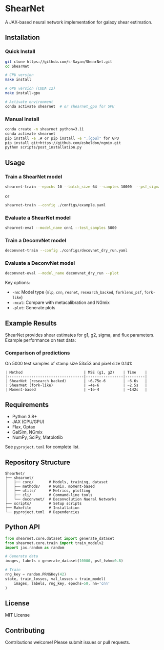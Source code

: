 # ShearNet

A JAX-based neural network implementation for galaxy shear estimation.

## Installation

### Quick Install

```bash
git clone https://github.com/s-Sayan/ShearNet.git
cd ShearNet

# CPU version
make install

# GPU version (CUDA 12)
make install-gpu

# Activate environment
conda activate shearnet  # or shearnet_gpu for GPU
```
### Manual Install

```bash
conda create -n shearnet python=3.11
conda activate shearnet
pip install -e .# or pip install -e ".[gpu]" for GPU
pip install git+https://github.com/esheldon/ngmix.git
python scripts/post_installation.py
```

## Usage

### Train a ShearNet model

```bash
shearnet-train --epochs 10 --batch_size 64 --samples 10000  --psf_sigma 0.25 --model_name cnn1 --plot --nn cnn --patience 20
```
or
```bash
shearnet-train --config ./configs/example.yaml
```
### Evaluate a ShearNet model

```bash
shearnet-eval --model_name cnn1 --test_samples 5000
```

### Train a DeconvNet model

```bash
deconvnet-train --config ./configs/decovnet_dry_run.yaml
```
### Evaluate a DeconvNet model

```bash
deconvnet-eval --model_name deconvnet_dry_run --plot
```

Key options:

- `-nn`: Model type (`mlp`, `cnn`, `resnet`, `research_backed`, `forklens_psf`, `fork-like`)
- `-mcal`: Compare with metacalibration and NGmix
- `-plot`: Generate plots

## Example Results

ShearNet provides shear estimates for g1, g2, sigma, and flux parameters. Example performance on test data:

### Comparison of predictions
On 5000 test samples of stamp size 53x53 and pixel size 0.141:
```
| Method                            | MSE (g1, g2)    | Time    |
|-----------------------------------|-----------------|---------|
| ShearNet (research backed)        | ~6.75e-6        | ~6.6s   |
| ShearNet (fork-like)              | ~4e-6           | ~2.5s   |
| Moment-based                      | ~1e-4           | ~142s   |
```

## Requirements

- Python 3.8+
- JAX (CPU/GPU)
- Flax, Optax
- GalSim, NGmix
- NumPy, SciPy, Matplotlib

See `pyproject.toml` for complete list.

## Repository Structure

```
ShearNet/
├── shearnet/
│   ├── core/       # Models, training, dataset
│   ├── methods/    # NGmix, moment-based
│   ├── utils/      # Metrics, plotting
│   ├── cli/        # Command-line tools
│   └── deconvnet/  # Deconvolution Nueral Networks
├── scripts/        # Setup scripts
├── Makefile        # Installation
└── pyproject.toml  # Dependencies

```

## Python API

```python
from shearnet.core.dataset import generate_dataset
from shearnet.core.train import train_modelv2
import jax.random as random

# Generate data
images, labels = generate_dataset(10000, psf_fwhm=0.8)

# Train
rng_key = random.PRNGKey(42)
state, train_losses, val_losses = train_model(
    images, labels, rng_key, epochs=50, nn='cnn'
)
```

## License

MIT License

## Contributing

Contributions welcome! Please submit issues or pull requests.